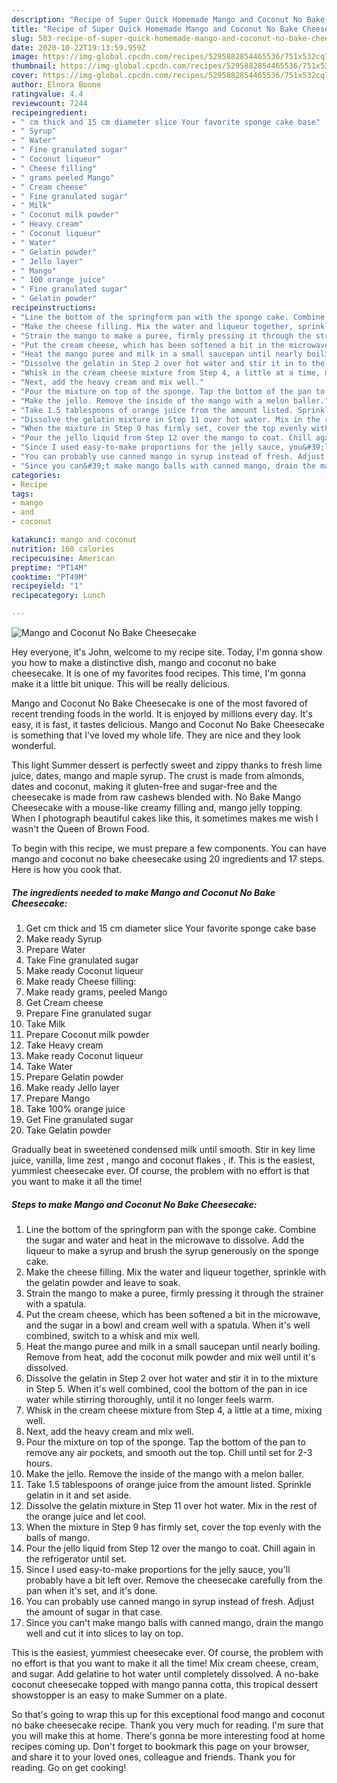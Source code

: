 ```yaml
---
description: "Recipe of Super Quick Homemade Mango and Coconut No Bake Cheesecake"
title: "Recipe of Super Quick Homemade Mango and Coconut No Bake Cheesecake"
slug: 503-recipe-of-super-quick-homemade-mango-and-coconut-no-bake-cheesecake
date: 2020-10-22T19:13:59.959Z
image: https://img-global.cpcdn.com/recipes/5295882854465536/751x532cq70/mango-and-coconut-no-bake-cheesecake-recipe-main-photo.jpg
thumbnail: https://img-global.cpcdn.com/recipes/5295882854465536/751x532cq70/mango-and-coconut-no-bake-cheesecake-recipe-main-photo.jpg
cover: https://img-global.cpcdn.com/recipes/5295882854465536/751x532cq70/mango-and-coconut-no-bake-cheesecake-recipe-main-photo.jpg
author: Elnora Boone
ratingvalue: 4.4
reviewcount: 7244
recipeingredient:
- " cm thick and 15 cm diameter slice Your favorite sponge cake base"
- " Syrup"
- " Water"
- " Fine granulated sugar"
- " Coconut liqueur"
- " Cheese filling"
- " grams peeled Mango"
- " Cream cheese"
- " Fine granulated sugar"
- " Milk"
- " Coconut milk powder"
- " Heavy cream"
- " Coconut liqueur"
- " Water"
- " Gelatin powder"
- " Jello layer"
- " Mango"
- " 100 orange juice"
- " Fine granulated sugar"
- " Gelatin powder"
recipeinstructions:
- "Line the bottom of the springform pan with the sponge cake. Combine the sugar and water and heat in the microwave to dissolve. Add the liqueur to make a syrup and brush the syrup generously on the sponge cake."
- "Make the cheese filling. Mix the water and liqueur together, sprinkle with the gelatin powder and leave to soak."
- "Strain the mango to make a puree, firmly pressing it through the strainer with a spatula."
- "Put the cream cheese, which has been softened a bit in the microwave, and the sugar in a bowl and cream well with a spatula. When it&#39;s well combined, switch to a whisk and mix well."
- "Heat the mango puree and milk in a small saucepan until nearly boiling. Remove from heat, add the coconut milk powder and mix well until it&#39;s dissolved."
- "Dissolve the gelatin in Step 2 over hot water and stir it in to the mixture in Step 5. When it&#39;s well combined, cool the bottom of the pan in ice water while stirring thoroughly, until it no longer feels warm."
- "Whisk in the cream cheese mixture from Step 4, a little at a time, mixing well."
- "Next, add the heavy cream and mix well."
- "Pour the mixture on top of the sponge. Tap the bottom of the pan to remove any air pockets, and smooth out the top. Chill until set for 2-3 hours."
- "Make the jello. Remove the inside of the mango with a melon baller."
- "Take 1.5 tablespoons of orange juice from the amount listed. Sprinkle gelatin in it and set aside."
- "Dissolve the gelatin mixture in Step 11 over hot water. Mix in the rest of the orange juice and let cool."
- "When the mixture in Step 9 has firmly set, cover the top evenly with the balls of mango."
- "Pour the jello liquid from Step 12 over the mango to coat. Chill again in the refrigerator until set."
- "Since I used easy-to-make proportions for the jelly sauce, you&#39;ll probably have a bit left over. Remove the cheesecake carefully from the pan when it&#39;s set, and it&#39;s done."
- "You can probably use canned mango in syrup instead of fresh. Adjust the amount of sugar in that case."
- "Since you can&#39;t make mango balls with canned mango, drain the mango well and cut it into slices to lay on top."
categories:
- Recipe
tags:
- mango
- and
- coconut

katakunci: mango and coconut 
nutrition: 160 calories
recipecuisine: American
preptime: "PT14M"
cooktime: "PT49M"
recipeyield: "1"
recipecategory: Lunch

---
```



![Mango and Coconut No Bake Cheesecake](https://img-global.cpcdn.com/recipes/5295882854465536/751x532cq70/mango-and-coconut-no-bake-cheesecake-recipe-main-photo.jpg)

Hey everyone, it's John, welcome to my recipe site. Today, I'm gonna show you how to make a distinctive dish, mango and coconut no bake cheesecake. It is one of my favorites food recipes. This time, I'm gonna make it a little bit unique. This will be really delicious.

Mango and Coconut No Bake Cheesecake is one of the most favored of recent trending foods in the world. It is enjoyed by millions every day. It's easy, it is fast, it tastes delicious. Mango and Coconut No Bake Cheesecake is something that I've loved my whole life. They are nice and they look wonderful.

This light Summer dessert is perfectly sweet and zippy thanks to fresh lime juice, dates, mango and maple syrup. The crust is made from almonds, dates and coconut, making it gluten-free and sugar-free and the cheesecake is made from raw cashews blended with. No Bake Mango Cheesecake with a mouse-like creamy filling and, mango jelly topping. When I photograph beautiful cakes like this, it sometimes makes me wish I wasn&#39;t the Queen of Brown Food.


To begin with this recipe, we must prepare a few components. You can have mango and coconut no bake cheesecake using 20 ingredients and 17 steps. Here is how you cook that.

<!--inarticleads1-->

##### The ingredients needed to make Mango and Coconut No Bake Cheesecake:

1. Get  cm thick and 15 cm diameter slice Your favorite sponge cake base
1. Make ready  Syrup
1. Prepare  Water
1. Take  Fine granulated sugar
1. Make ready  Coconut liqueur
1. Make ready  Cheese filling:
1. Make ready  grams, peeled Mango
1. Get  Cream cheese
1. Prepare  Fine granulated sugar
1. Take  Milk
1. Prepare  Coconut milk powder
1. Take  Heavy cream
1. Make ready  Coconut liqueur
1. Take  Water
1. Prepare  Gelatin powder
1. Make ready  Jello layer
1. Prepare  Mango
1. Take  100% orange juice
1. Get  Fine granulated sugar
1. Take  Gelatin powder


Gradually beat in sweetened condensed milk until smooth. Stir in key lime juice, vanilla, lime zest , mango and coconut flakes , if. This is the easiest, yummiest cheesecake ever. Of course, the problem with no effort is that you want to make it all the time! 

<!--inarticleads2-->

##### Steps to make Mango and Coconut No Bake Cheesecake:

1. Line the bottom of the springform pan with the sponge cake. Combine the sugar and water and heat in the microwave to dissolve. Add the liqueur to make a syrup and brush the syrup generously on the sponge cake.
1. Make the cheese filling. Mix the water and liqueur together, sprinkle with the gelatin powder and leave to soak.
1. Strain the mango to make a puree, firmly pressing it through the strainer with a spatula.
1. Put the cream cheese, which has been softened a bit in the microwave, and the sugar in a bowl and cream well with a spatula. When it&#39;s well combined, switch to a whisk and mix well.
1. Heat the mango puree and milk in a small saucepan until nearly boiling. Remove from heat, add the coconut milk powder and mix well until it&#39;s dissolved.
1. Dissolve the gelatin in Step 2 over hot water and stir it in to the mixture in Step 5. When it&#39;s well combined, cool the bottom of the pan in ice water while stirring thoroughly, until it no longer feels warm.
1. Whisk in the cream cheese mixture from Step 4, a little at a time, mixing well.
1. Next, add the heavy cream and mix well.
1. Pour the mixture on top of the sponge. Tap the bottom of the pan to remove any air pockets, and smooth out the top. Chill until set for 2-3 hours.
1. Make the jello. Remove the inside of the mango with a melon baller.
1. Take 1.5 tablespoons of orange juice from the amount listed. Sprinkle gelatin in it and set aside.
1. Dissolve the gelatin mixture in Step 11 over hot water. Mix in the rest of the orange juice and let cool.
1. When the mixture in Step 9 has firmly set, cover the top evenly with the balls of mango.
1. Pour the jello liquid from Step 12 over the mango to coat. Chill again in the refrigerator until set.
1. Since I used easy-to-make proportions for the jelly sauce, you&#39;ll probably have a bit left over. Remove the cheesecake carefully from the pan when it&#39;s set, and it&#39;s done.
1. You can probably use canned mango in syrup instead of fresh. Adjust the amount of sugar in that case.
1. Since you can&#39;t make mango balls with canned mango, drain the mango well and cut it into slices to lay on top.


This is the easiest, yummiest cheesecake ever. Of course, the problem with no effort is that you want to make it all the time! Mix cream cheese, cream, and sugar. Add gelatine to hot water until completely dissolved. A no-bake coconut cheesecake topped with mango panna cotta, this tropical dessert showstopper is an easy to make Summer on a plate. 

So that's going to wrap this up for this exceptional food mango and coconut no bake cheesecake recipe. Thank you very much for reading. I'm sure that you will make this at home. There's gonna be more interesting food at home recipes coming up. Don't forget to bookmark this page on your browser, and share it to your loved ones, colleague and friends. Thank you for reading. Go on get cooking!
